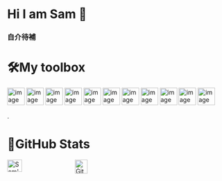 # Hi I am Sam 👋  

### 自介待補

# 🛠️My toolbox  
<img src="https://github.com/user-attachments/assets/c47d1a43-4516-4bf1-8ea6-fd3126a6a15a" alt="image" width="40" height="40"/>
<img src="https://github.com/user-attachments/assets/d2cc703e-f5eb-4a4a-b184-9592baabcb7d" alt="image" width="40" height="40"/> 
<img src="https://github.com/user-attachments/assets/4b1bd6a5-c85c-413e-a3cc-70c3eb888bdd" alt="image" width="40" height="40"/> 
<img src="https://github.com/user-attachments/assets/d78349e5-a521-4208-9561-cdb055518b45" alt="image" width="40" height="40"/> 
<img src="https://github.com/user-attachments/assets/cc73c042-13e7-4d2d-b54b-c1ec1d6f2665" alt="image" width="40" height="40"/> 
<img src="https://github.com/user-attachments/assets/a8407cad-fac0-4221-840d-c1824de814cb" alt="image" width="40" height="40"/> 
<img src="https://github.com/user-attachments/assets/5447da06-0ddf-46de-82cb-f0bfd991c1bc" alt="image" width="40" height="40"/> 
<img src="https://github.com/user-attachments/assets/857b2a25-837c-4ee0-a9b5-a0a57b863b4f" alt="image" width="40" height="40"/> 
<img src="https://github.com/user-attachments/assets/c566bcba-fe3d-4b80-b5fb-0fd8e42f243b" alt="image" width="40" height="40"/> 
<img src="https://github.com/user-attachments/assets/9552a498-b2c1-4f90-97d7-68edc5461de2" alt="image" width="40" height="40"/> 
<img src="https://github.com/user-attachments/assets/aa00a982-c306-4406-a0c8-865fba1377ee" alt="image" width="40" height="40"/> 

 . 


# 🎯GitHub Stats


<div style="display: flex; gap: 10px;">
  <a href="https://github.com/anuraghazra">
    <img src="https://github-readme-stats.vercel.app/api?username=Sheng-Qian-LI&show_icons=true&theme=radical" alt="Sam's GitHub stats" style="width: 48%; height: auto;" />
  </a>
  <a href="https://git.io/streak-stats">
    <img src="https://streak-stats.demolab.com/?user=Sheng-Qian-LI&theme=dark" alt="GitHub Streak" style="width: 51%; height: auto;" />
  </a>
</div>



